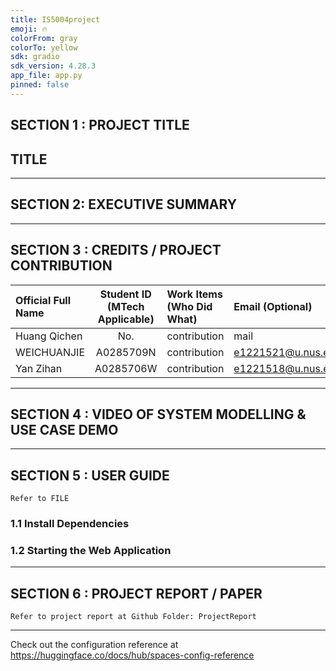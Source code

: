 ```yaml
---
title: IS5004project
emoji: 🔥
colorFrom: gray
colorTo: yellow
sdk: gradio
sdk_version: 4.28.3
app_file: app.py
pinned: false
---
```


## SECTION 1 : PROJECT TITLE
## TITLE

---
## SECTION 2: EXECUTIVE SUMMARY


---

## SECTION 3 : CREDITS / PROJECT CONTRIBUTION

| Official Full Name  | Student ID (MTech Applicable)  | Work Items (Who Did What) | Email (Optional) |
| :------------ |:---------------:| :-----| :-----|
|Huang Qichen|No.|contribution|mail|
|WEICHUANJIE|A0285709N|contribution|e1221521@u.nus.edu|
|Yan Zihan|A0285706W|contribution|e1221518@u.nus.edu|

---
## SECTION 4 : VIDEO OF SYSTEM MODELLING & USE CASE DEMO


---

## SECTION 5 : USER GUIDE

`Refer to FILE`

### 1.1 Install Dependencies




### 1.2 Starting the Web Application



---
## SECTION 6 : PROJECT REPORT / PAPER

`Refer to project report at Github Folder: ProjectReport`

---

Check out the configuration reference at https://huggingface.co/docs/hub/spaces-config-reference
